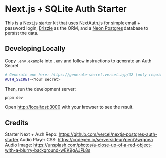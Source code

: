 # Next.js + SQLite Auth Starter

This is a [Next.js](https://nextjs.org/) starter kit that uses [NextAuth.js](https://next-auth.js.org/) for simple email + password login, [Drizzle](https://orm.drizzle.team) as the ORM, and a [Neon Postgres](https://vercel.com/postgres) database to persist the data.

## Developing Locally

Copy `.env.example` into `.env` and follow instructions to generate an Auth Secret

```bash
# Generate one here: https://generate-secret.vercel.app/32 (only required for localhost)
AUTH_SECRET=<Your secret>
```


Then, run the development server:

```bash
pnpm dev
```

Open [http://localhost:3000](http://localhost:3000) with your browser to see the result.

## Credits

Starter Next + Auth Repo: https://github.com/vercel/nextjs-postgres-auth-starter
Audio Player CSS: https://codepen.io/serversideup/pen/Vwrgoea
Audio Image: https://unsplash.com/photos/a-close-up-of-a-red-object-with-a-blurry-background-wEK9gAJPL8s


